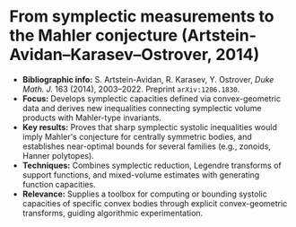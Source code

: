 # From symplectic measurements to the Mahler conjecture (Artstein-Avidan–Karasev–Ostrover, 2014)

- **Bibliographic info:** S. Artstein-Avidan, R. Karasev, Y. Ostrover, *Duke Math. J.* 163 (2014), 2003–2022. Preprint `arXiv:1206.1830`.
- **Focus:** Develops symplectic capacities defined via convex-geometric data and derives new inequalities connecting symplectic volume products with Mahler-type invariants.
- **Key results:** Proves that sharp symplectic systolic inequalities would imply Mahler's conjecture for centrally symmetric bodies, and establishes near-optimal bounds for several families (e.g., zonoids, Hanner polytopes).
- **Techniques:** Combines symplectic reduction, Legendre transforms of support functions, and mixed-volume estimates with generating function capacities.
- **Relevance:** Supplies a toolbox for computing or bounding systolic capacities of specific convex bodies through explicit convex-geometric transforms, guiding algorithmic experimentation.
